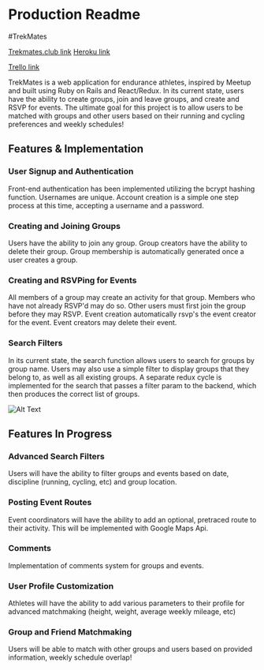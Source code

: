 # Production Readme

#TrekMates

[Trekmates.club link][trekmates]
[Heroku link][heroku]

[Trello link][trello]

[heroku]: http://trekmates.herokuapp.com/
[trello]: https://trello.com/fullstackzachhaddad
[trekmates]: https://trekmates.club

TrekMates is a web application for endurance athletes, inspired by Meetup and built using Ruby on Rails and React/Redux.  In its current state, users have the ability to create groups, join and leave groups, and create and RSVP for events.  The ultimate goal for this project is to allow users to be matched with groups and other users based on their running and cycling preferences and weekly schedules!

## Features & Implementation

### User Signup and Authentication
Front-end authentication has been implemented utilizing the bcrypt hashing function.  Usernames are unique.  Account creation is a simple one step process at this time, accepting a username and a password. 

### Creating and Joining Groups
Users have the ability to join any group.  Group creators have the ability to delete their group.  Group membership is automatically generated once a user creates a group.

### Creating and RSVPing for Events
All members of a group may create an activity for that group.  Members who have not already RSVP'd may do so.  Other users must first join the group before they may RSVP.  Event creation automatically rsvp's the event creator for the event.  Event creators may delete their event.

### Search Filters
In its current state, the search function allows users to search for groups by group name.  Users may also use a simple filter to display groups that they belong to, as well as all existing groups. A separate redux cycle is implemented for the search that passes a filter param to the backend, which then produces the correct list of groups.

![Alt Text](http://res.cloudinary.com/zach/image/upload/v1484955876/Screen_Shot_2017-01-20_at_3.44.00_PM_fc2hg6.png)


## Features In Progress

### Advanced Search Filters
Users will have the ability to filter groups and events based on date, discipline (running, cycling, etc) and group location.

### Posting Event Routes
Event coordinators will have the ability to add an optional, pretraced route to their activity.  This will be implemented with Google Maps Api.

### Comments
Implementation of comments system for groups and events.

### User Profile Customization
Athletes will have the ability to add various parameters to their profile for advanced matchmaking (height, weight, average weekly mileage, etc)

### Group and Friend Matchmaking
Users will be able to match with other groups and users based on provided information, weekly schedule overlap!
